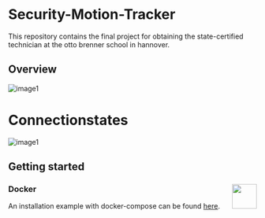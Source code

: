 # Security-Motion-Tracker
This repository contains the final project for obtaining the state-certified technician at the otto brenner school in hannover.


## Overview
![image1](https://github.com/CarlKuhligk/Security-Motion-Tracker/blob/master/doc/Blockschaltbild%20%C3%9Cbersicht%20V2.png?raw=true)

# Connectionstates
![image1](https://github.com/CarlKuhligk/Security-Motion-Tracker/blob/master/doc/backend/Websocket%20Connectionstates%20extends%20update%20trigger.png?raw=true)

## Getting started
### Docker <img  align="right" height="50"  src="https://miro.medium.com/max/1400/1*JUOITpaBdlrMP9D__-K5Fw.png"  >

An installation example with docker-compose can be found [here](https://github.com/CarlKuhligk/Security-Motion-Tracker/wiki/Getting-started).

